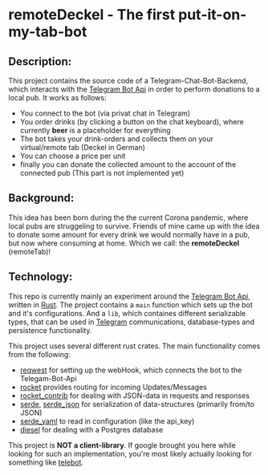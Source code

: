 # remoteDeckel - The first put-it-on-my-tab-bot

## Description:

This project contains the source code of a Telegram-Chat-Bot-Backend, which interacts with the [Telegram Bot Api](https://core.telegram.org/bots/api) in order to perform donations to a local pub.
It works as follows:

- You connect to the bot (via privat chat in Telegram)
- You order drinks (by clicking a button on the chat keyboard), where currently **beer** is a placeholder for everything
- The bot takes your drink-orders and collects them on your virtual/remote tab (Deckel in German)
- You can choose a price per unit
- finally you can donate the collected amount to the account of the connected pub (This part is not implemented yet)

## Background:

This idea has been born during the the current Corona pandemic, where local pubs are struggeling to survive. Friends of mine came up with the idea to donate some amount for every drink we would normally have in a pub, but now where consuming at home. Which we call: the **remoteDeckel** (remoteTab)!

## Technology:

This repo is currently mainly an experiment around the [Telegram Bot Api](https://core.telegram.org/bots/api), written in [Rust](https://www.rust-lang.org/).
The project contains a `main` function which sets up the bot and it's configurations.
And a `lib`, which containes different serializable types, that can be used in [Telegram](https://telegram.org) communications, database-types and persistence functionality.

This project uses several different rust crates. The main functionality comes from the following:

- [reqwest](https://docs.rs/reqwest/0.10.6/reqwest/) for setting up the webHook, which connects the bot to the Telegam-Bot-Api
- [rocket](https://rocket.rs/) provides routing for incoming Updates/Messages
- [rocket_contrib](https://api.rocket.rs/v0.4/rocket_contrib/) for dealing with JSON-data in requests and responses
- [serde](https://github.com/serde-rs/serde), [serde_json](https://github.com/serde-rs/json) for serialization of data-structures (primarily from/to JSON)
- [serde_yaml](https://docs.serde.rs/serde_yaml/index.html) to read in configuration (like the api_key)
- [diesel](http://diesel.rs/) for dealing with a Postgres database

This project is **NOT a client-library**. If google brought you here while looking for such an implementation, you're most likely actually looking for something like [telebot](https://github.com/bytesnake/telebot).
